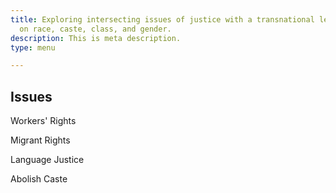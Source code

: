 ```yaml
---
title: Exploring intersecting issues of justice with a transnational lens, focusing
  on race, caste, class, and gender.
description: This is meta description.
type: menu

---
```

## **Issues**

Workers' Rights

Migrant Rights

Language Justice

Abolish Caste